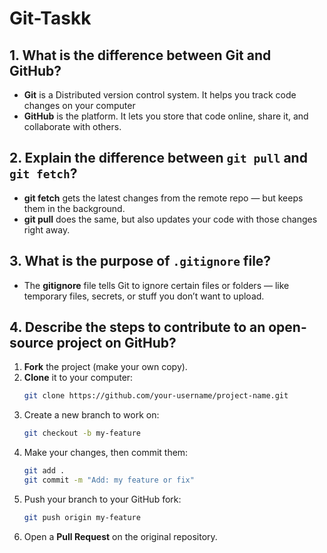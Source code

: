 # Git-Taskk

## 1. What is the difference between Git and GitHub?

- **Git** is a Distributed version control system. It helps you track code changes on your computer  
- **GitHub** is the platform. It lets you store that code online, share it, and collaborate with others.

## 2. Explain the difference between `git pull` and `git fetch`?
- **git fetch** gets the latest changes from the remote repo — but keeps them in the background.
- **git pull** does the same, but also updates your code with those changes right away.

## 3. What is the purpose of `.gitignore` file?
- The **gitignore** file tells Git to ignore certain files or folders — like temporary files, secrets, or stuff you don’t want to upload.

## 4. Describe the steps to contribute to an open-source project on GitHub?

1. **Fork** the project (make your own copy).
2. **Clone** it to your computer:
   ```bash
   git clone https://github.com/your-username/project-name.git
   ```
3. Create a new branch to work on:
   ```bash
   git checkout -b my-feature
   ```
4. Make your changes, then commit them:
   ```bash
   git add .
   git commit -m "Add: my feature or fix"
   ```
5. Push your branch to your GitHub fork:
   ```bash
   git push origin my-feature
   ```
6. Open a **Pull Request** on the original repository.



  

